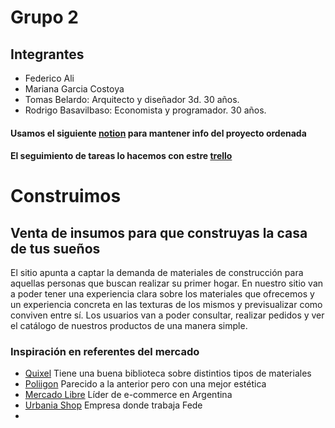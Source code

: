 # Grupo 2 
## Integrantes
+ Federico Ali
+ Mariana Garcia Costoya
+ Tomas Belardo: Arquitecto y diseñador 3d. 30 años. 
+ Rodrigo Basavilbaso: Economista y programador. 30 años.

#### Usamos el siguiente [notion](https://sunny-tumbleweed-79d.notion.site/Trabajo-Integrador-5bcc3261f92646bea07721a4aee4d874) para mantener info del proyecto ordenada
#### El seguimiento de tareas lo hacemos con estre [trello](https://trello.com/b/V46ylRJE/sprint-1)



# Construimos
## Venta de insumos para que construyas la casa de tus sueños

El sitio apunta a captar la demanda de materiales de construcción para aquellas personas que buscan realizar su primer hogar. En nuestro sitio van a poder tener una experiencia clara sobre los materiales que ofrecemos y un experiencia concreta en las texturas de los mismos y previsualizar como conviven entre sí.
Los usuarios van a poder consultar, realizar pedidos y ver el catálogo de nuestros productos de una manera simple.


 ### Inspiración en referentes del mercado
 + [Quixel](https://quixel.com/megascans) Tiene una buena biblioteca sobre distintios tipos de materiales
 + [Poliigon](https://www.poliigon.com/) Parecido a la anterior pero con una mejor estética
 + [Mercado Libre](https://www.mercadolibre.com.ar/) Líder de e-commerce en Argentina
 + [Urbania Shop](https://urbaniasa.com/shop/?gclid=CjwKCAjw682TBhATEiwA9crl3-kKcdI4lnegesSTVCmPA4db20n6RMhL5YFa2VhA9qlzJK3qSgwr7hoCidEQAvD_BwE) Empresa donde trabaja Fede
 + 
 
 
 

